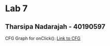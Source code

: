 # Lab 7 
## Tharsipa Nadarajah - 40190597
CFG Graph for onClick(): [Link to CFG](https://github.com/SOEN345-WINTER2024/cfg-graph-lab-Tharsipa/blob/master/Lab7%20cfg/cfg_onClick.pdf)
